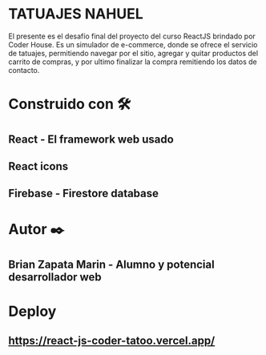 # TATUAJES NAHUEL

El presente es el desafío final del proyecto del curso ReactJS brindado por Coder House. 
Es un simulador de e-commerce, donde se ofrece el servicio de tatuajes, permitiendo navegar por el sitio, agregar y quitar productos del carrito de compras, y por ultimo finalizar la compra remitiendo los datos de contacto.

# Construido con 🛠️

## React - El framework web usado

## React icons

## Firebase - Firestore database

# Autor ✒️

## Brian Zapata Marin - Alumno y potencial desarrollador web

# Deploy

## https://react-js-coder-tatoo.vercel.app/